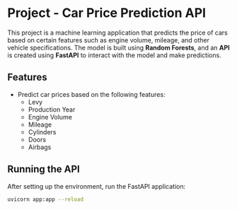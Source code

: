 # Project - Car Price Prediction API

This project is a machine learning application that predicts the price of cars based on certain features such as engine volume, mileage, and other vehicle specifications. The model is built using **Random Forests**, and an **API** is created using **FastAPI** to interact with the model and make predictions.

## Features

- Predict car prices based on the following features:
  - Levy
  - Production Year
  - Engine Volume
  - Mileage
  - Cylinders
  - Doors
  - Airbags

 ## Running the API

After setting up the environment, run the FastAPI application:

```bash
uvicorn app:app --reload






